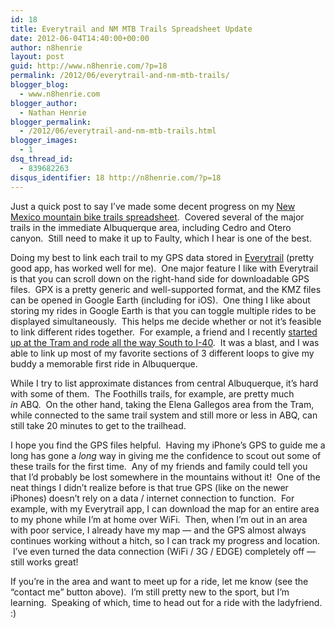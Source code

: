 ```yaml
---
id: 18
title: Everytrail and NM MTB Trails Spreadsheet Update
date: 2012-06-04T14:40:00+00:00
author: n8henrie
layout: post
guid: http://www.n8henrie.com/?p=18
permalink: /2012/06/everytrail-and-nm-mtb-trails/
blogger_blog:
  - www.n8henrie.com
blogger_author:
  - Nathan Henrie
blogger_permalink:
  - /2012/06/everytrail-and-nm-mtb-trails.html
blogger_images:
  - 1
dsq_thread_id:
  - 839682263
disqus_identifier: 18 http://n8henrie.com/?p=18
---
```

Just a quick post to say I’ve made some decent progress on my [New Mexico mountain bike trails spreadsheet](http://www.n8henrie.com/2012/02/mtb-new-mexico-trails-spreadsheet/).  Covered several of the major trails in the immediate Albuquerque area, including Cedro and Otero canyon.  Still need to make it up to Faulty, which I hear is one of the best.

Doing my best to link each trail to my GPS data stored in <a href="http://itunes.apple.com/us/app/everytrail/id342467041?mt=8&at=10l5H6" target="_blank">Everytrail</a> (pretty good app, has worked well for me).  One major feature I like with Everytrail is that you can scroll down on the right-hand side for downloadable GPS files.  GPX is a pretty generic and well-supported format, and the KMZ files can be opened in Google Earth (including for iOS).  One thing I like about storing my rides in Google Earth is that you can toggle multiple rides to be displayed simultaneously.  This helps me decide whether or not it’s feasible to link different rides together.  For example, a friend and I recently <a href="http://runkeeper.com/user/n8henrie/activity/90703570" target="_blank">started up at the Tram and rode all the way South to I-40</a>.  It was a blast, and I was able to link up most of my favorite sections of 3 different loops to give my buddy a memorable first ride in Albuquerque.

While I try to list approximate distances from central Albuquerque, it’s hard with some of them.  The Foothills trails, for example, are pretty much _in_ ABQ.  On the other hand, taking the Elena Gallegos area from the Tram, while connected to the same trail system and still more or less in ABQ, can still take 20 minutes to get to the trailhead.

I hope you find the GPS files helpful.  Having my iPhone’s GPS to guide me a long has gone a _long_ way in giving me the confidence to scout out some of these trails for the first time.  Any of my friends and family could tell you that I’d probably be lost somewhere in the mountains without it!  One of the neat things I didn’t realize before is that true GPS (like on the newer iPhones) doesn’t rely on a data / internet connection to function.  For example, with my Everytrail app, I can download the map for an entire area to my phone while I’m at home over WiFi.  Then, when I’m out in an area with poor service, I already have my map — and the GPS almost always continues working without a hitch, so I can track my progress and location.  I’ve even turned the data connection (WiFi / 3G / EDGE) completely off — still works great!

If you’re in the area and want to meet up for a ride, let me know (see the “contact me” button above).  I’m still pretty new to the sport, but I’m learning.  Speaking of which, time to head out for a ride with the ladyfriend. :)

<div>
</div>
